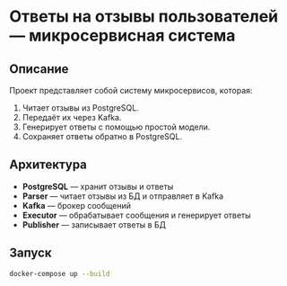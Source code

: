 # Ответы на отзывы пользователей — микросервисная система

## Описание

Проект представляет собой систему микросервисов, которая:
1. Читает отзывы из PostgreSQL.
2. Передаёт их через Kafka.
3. Генерирует ответы с помощью простой модели.
4. Сохраняет ответы обратно в PostgreSQL.

## Архитектура

- **PostgreSQL** — хранит отзывы и ответы
- **Parser** — читает отзывы из БД и отправляет в Kafka
- **Kafka** — брокер сообщений
- **Executor** — обрабатывает сообщения и генерирует ответы
- **Publisher** — записывает ответы в БД

## Запуск

```bash
docker-compose up --build